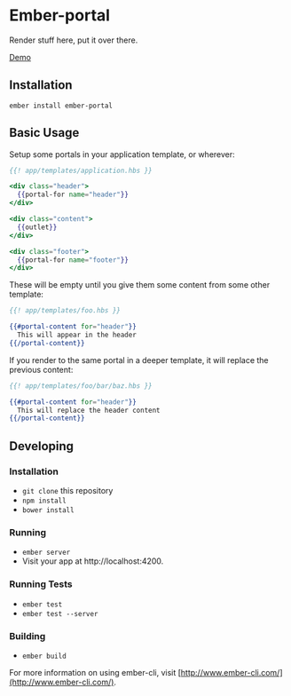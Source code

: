 # Ember-portal

Render stuff here, put it over there.

[Demo](https://rlivsey.github.io/ember-portal)

## Installation

```
ember install ember-portal
```

## Basic Usage

Setup some portals in your application template, or wherever:

```hbs
{{! app/templates/application.hbs }}

<div class="header">
  {{portal-for name="header"}}
</div>

<div class="content">
  {{outlet}}
</div>

<div class="footer">
  {{portal-for name="footer"}}
</div>
```

These will be empty until you give them some content from some other template:

```hbs
{{! app/templates/foo.hbs }}

{{#portal-content for="header"}}
  This will appear in the header
{{/portal-content}}
```

If you render to the same portal in a deeper template, it will replace the
previous content:

```hbs
{{! app/templates/foo/bar/baz.hbs }}

{{#portal-content for="header"}}
  This will replace the header content
{{/portal-content}}
```

## Developing

### Installation

* `git clone` this repository
* `npm install`
* `bower install`

### Running

* `ember server`
* Visit your app at http://localhost:4200.

### Running Tests

* `ember test`
* `ember test --server`

### Building

* `ember build`

For more information on using ember-cli, visit [http://www.ember-cli.com/](http://www.ember-cli.com/).
